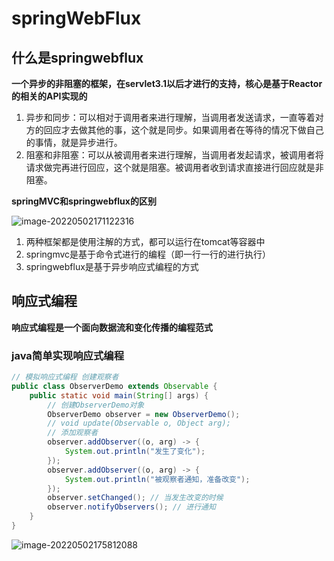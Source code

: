 # springWebFlux

## 什么是springwebflux

**一个异步的非阻塞的框架，在servlet3.1以后才进行的支持，核心是基于Reactor的相关的API实现的**

1. 异步和同步：可以相对于调用者来进行理解，当调用者发送请求，一直等着对方的回应才去做其他的事，这个就是同步。如果调用者在等待的情况下做自己的事情，就是异步进行。
2. 阻塞和非阻塞：可以从被调用者来进行理解，当调用者发起请求，被调用者将请求做完再进行回应，这个就是阻塞。被调用者收到请求直接进行回应就是非阻塞。



**springMVC和springwebflux的区别**

![image-20220502171122316](D:\学习笔记\图片\image-20220502171122316.png)

1. 两种框架都是使用注解的方式，都可以运行在tomcat等容器中
2. springmvc是基于命令式进行的编程（即一行一行的进行执行）
3. springwebflux是基于异步响应式编程的方式



## 响应式编程

**响应式编程是一个面向数据流和变化传播的编程范式**

### java简单实现响应式编程

```java
// 模拟响应式编程 创建观察者
public class ObserverDemo extends Observable {
    public static void main(String[] args) {
        // 创建ObserverDemo对象
        ObserverDemo observer = new ObserverDemo();
        // void update(Observable o, Object arg);
        // 添加观察者
        observer.addObserver((o, arg) -> {
            System.out.println("发生了变化");
        });
        observer.addObserver((o, arg) -> {
            System.out.println("被观察者通知，准备改变");
        });
        observer.setChanged(); // 当发生改变的时候
        observer.notifyObservers(); // 进行通知
    }
}

```

![image-20220502175812088](D:\学习笔记\图片\image-20220502175812088.png)